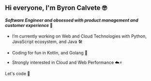 ## Hi everyone, I'm Byron Calvete 🤓

#### *Software Engineer and obsessed with product management and customer experience* 📱 

- I’m currently working on Web and Cloud Technologies with Python, JavaScript ecosystem, and Java 🛠

- Coding for fun in Kotlin, and Golang 🦾

- Strongly interested in Cloud and Web Performance ☁️⚡️

Let's code 🎒
